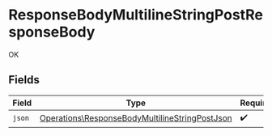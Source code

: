 # ResponseBodyMultilineStringPostResponseBody

OK


## Fields

| Field                                                                                                            | Type                                                                                                             | Required                                                                                                         | Description                                                                                                      |
| ---------------------------------------------------------------------------------------------------------------- | ---------------------------------------------------------------------------------------------------------------- | ---------------------------------------------------------------------------------------------------------------- | ---------------------------------------------------------------------------------------------------------------- |
| `json`                                                                                                           | [Operations\ResponseBodyMultilineStringPostJson](../../Models/Operations/ResponseBodyMultilineStringPostJson.md) | :heavy_check_mark:                                                                                               | N/A                                                                                                              |